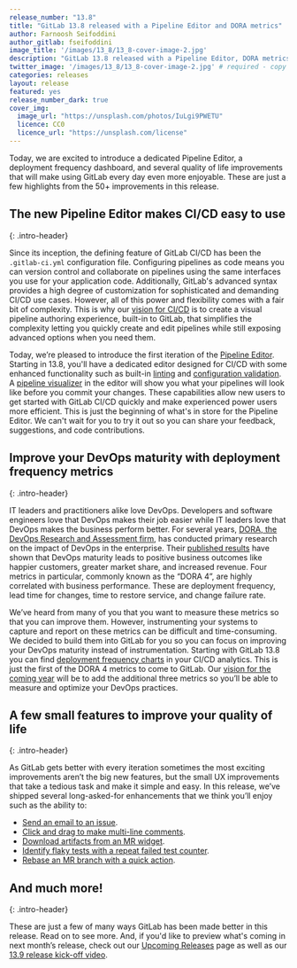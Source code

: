 ```yaml
---
release_number: "13.8"
title: "GitLab 13.8 released with a Pipeline Editor and DORA metrics"
author: Farnoosh Seifoddini
author_gitlab: fseifoddini
image_title: '/images/13_8/13_8-cover-image-2.jpg'
description: "GitLab 13.8 released with a Pipeline Editor, DORA metrics, quality of life improvements, and much more!"
twitter_image: '/images/13_8/13_8-cover-image-2.jpg' # required - copy URL from image title section above
categories: releases
layout: release
featured: yes
release_number_dark: true
cover_img:
  image_url: "https://unsplash.com/photos/IuLgi9PWETU"
  licence: CC0
  licence_url: "https://unsplash.com/license"
---
```


Today, we are excited to introduce a dedicated Pipeline Editor, a deployment frequency dashboard, and several quality of life improvements that will make using GitLab every day even more enjoyable. These are just a few highlights from the 50+ improvements in this release.

## The new Pipeline Editor makes CI/CD easy to use
{: .intro-header}

Since its inception, the defining feature of GitLab CI/CD has been the `.gitlab-ci.yml` configuration file. Configuring pipelines as code means you can version control and collaborate on pipelines using the same interfaces you use for your application code. Additionally, GitLab's advanced syntax provides a high degree of customization for sophisticated and demanding CI/CD use cases. However, all of this power and flexibility comes with a fair bit of complexity. This is why our [vision for CI/CD](https://gitlab.com/groups/gitlab-org/-/epics/4534) is to create a visual pipeline authoring experience, built-in to GitLab, that simplifies the complexity letting you quickly create and edit pipelines while still exposing advanced options when you need them.

Today, we’re pleased to introduce the first iteration of the [Pipeline Editor](#pipeline-editor). Starting in 13.8, you'll have a dedicated editor designed for CI/CD with some enhanced functionality such as built-in [linting](#ci-lint-tool-in-the-pipeline-editor-page) and [configuration validation](#cicd-configuration-validation-in-pipeline-editor). A [pipeline visualizer](#visualization-of-pipeline-configuration) in the editor will show you what your pipelines will look like before you commit your changes. These capabilities allow new users to get started with GitLab CI/CD quickly and make experienced power users more efficient. This is just the beginning of what's in store for the Pipeline Editor. We can't wait for you to try it out so you can share your feedback, suggestions, and code contributions.

## Improve your DevOps maturity with deployment frequency metrics
{: .intro-header}

IT leaders and practitioners alike love DevOps. Developers and software engineers love that DevOps makes their job easier while IT leaders love that DevOps makes the business perform better. For several years, [DORA, the DevOps Research and Assessment firm](https://www.devops-research.com/research.html), has conducted primary research on the impact of DevOps in the enterprise. Their [published results](https://www.devops-research.com/research.html#reports) have shown that DevOps maturity leads to positive business outcomes like happier customers, greater market share, and increased revenue. Four metrics in particular, commonly known as the “DORA 4”, are highly correlated with business performance. These are deployment frequency, lead time for changes, time to restore service, and change failure rate.

We’ve heard from many of you that you want to measure these metrics so that you can improve them. However, instrumenting your systems to capture and report on these metrics can be difficult and time-consuming. We decided to build them into GitLab for you so you can focus on improving your DevOps maturity instead of instrumentation. Starting with GitLab 13.8 you can find [deployment frequency charts](#deployment-frequency-charts) in your CI/CD analytics. This is just the first of the DORA 4 metrics to come to GitLab. Our [vision for the coming year](https://gitlab.com/groups/gitlab-org/-/epics/4358) will be to add the additional three metrics so you’ll be able to measure and optimize your DevOps practices.

## A few small features to improve your quality of life
{: .intro-header}

As GitLab gets better with every iteration sometimes the most exciting improvements aren’t the big new features, but the small UX improvements that take a tedious task and make it simple and easy. In this release, we’ve shipped several long-asked-for enhancements that we think you’ll enjoy such as the ability to:

- [Send an email to an issue](#send-an-email-to-an-issue).
- [Click and drag to make multi-line comments](#click-and-drag-multiline-merge-request-comments).
- [Download artifacts from an MR widget](#download-artifacts-directly-from-the-merge-request-widget).
- [Identify flaky tests with a repeat failed test counter](#repeat-failed-test-counter).
- [Rebase an MR branch with a quick action](#rebase-quick-action-for-merge-requests).

## And much more!
{: .intro-header}

These are just a few of many ways GitLab has been made better in this release. Read on to see more. And, if you'd like to preview what's coming in next month’s release, check out our [Upcoming Releases](/direction/kickoff/) page as well as our [13.9 release kick-off video](https://www.youtube.com/watch?v=NYX-thYThCo).
